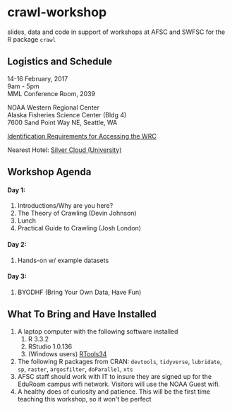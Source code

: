# crawl-workshop
slides, data and code in support of workshops at AFSC and SWFSC for the R package `crawl`

## Logistics and Schedule

14-16 February, 2017  
9am - 5pm  
MML Conference Room, 2039  
  
NOAA Western Regional Center  
Alaska Fisheries Science Center (Bldg 4)  
7600 Sand Point Way NE, Seattle, WA  

[Identification Requirements for Accessing the WRC](http://www.wrc.noaa.gov/NewIdRequirements.htm)

Nearest Hotel: 
[Silver Cloud (University)](https://www.silvercloud.com/university/)


## Workshop Agenda

#### Day 1: 
1. Introductions/Why are you here?
1. The Theory of Crawling (Devin Johnson)
1. Lunch
1. Practical Guide to Crawling (Josh London)

#### Day 2: 
1. Hands-on w/ example datasets

#### Day 3: 
1. BYODHF (Bring Your Own Data, Have Fun)

## What To Bring and Have Installed

1. A laptop computer with the following software installed
    1. R 3.3.2
    1. RStudio 1.0.136
    1. (Windows users) [RTools34](https://cran.r-project.org/bin/windows/Rtools/)
1. The following R packages from CRAN: `devtools`, `tidyverse`, `lubridate`, `sp`, `raster`, `argosfilter`, `doParallel`, `xts`
1. AFSC staff should work with IT to insure they are signed up for the EduRoam campus wifi network. Visitors will use the NOAA Guest wifi.
1. A healthy does of curiosity and patience. This will be the first time teaching this workshop, so it won't be perfect
